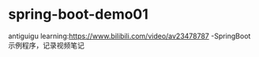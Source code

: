# spring-boot-demo01
antiguigu learning:https://www.bilibili.com/video/av23478787
-SpringBoot示例程序，记录视频笔记
